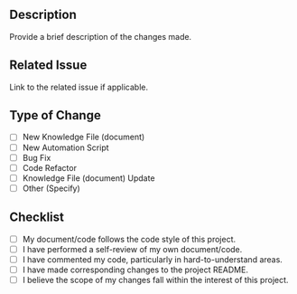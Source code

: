 ## Description
Provide a brief description of the changes made.

## Related Issue
Link to the related issue if applicable.

## Type of Change
- [ ] New Knowledge File (document)
- [ ] New Automation Script
- [ ] Bug Fix
- [ ] Code Refactor
- [ ] Knowledge File (document) Update
- [ ] Other (Specify)

## Checklist
- [ ] My document/code follows the code style of this project.
- [ ] I have performed a self-review of my own document/code.
- [ ] I have commented my code, particularly in hard-to-understand areas.
- [ ] I have made corresponding changes to the project README.
- [ ] I believe the scope of my changes fall within the interest of this project.